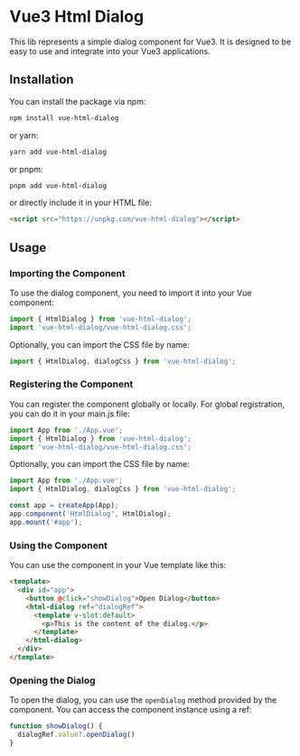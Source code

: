 # Vue3 Html Dialog

This lib represents a simple dialog component for Vue3. It is designed to be easy to use and integrate into your Vue3 applications.

## Installation
You can install the package via npm:

```bash
npm install vue-html-dialog
```
or yarn:

```bash
yarn add vue-html-dialog
```
or pnpm:

```bash
pnpm add vue-html-dialog
```
or directly include it in your HTML file:

```html
<script src="https://unpkg.com/vue-html-dialog"></script>
```

## Usage
### Importing the Component
To use the dialog component, you need to import it into your Vue component:

```javascript
import { HtmlDialog } from 'vue-html-dialog';
import 'vue-html-dialog/vue-html-dialog.css';
```
Optionally, you can import the CSS file by name:

```javascript
import { HtmlDialog, dialogCss } from 'vue-html-dialog';
```

### Registering the Component
You can register the component globally or locally. For global registration, you can do it in your main.js file:

```javascript
import App from './App.vue';
import { HtmlDialog } from 'vue-html-dialog';
import 'vue-html-dialog/vue-html-dialog.css';
```
Optionally, you can import the CSS file by name:

```javascript
import App from './App.vue';
import { HtmlDialog, dialogCss } from 'vue-html-dialog';
```

```javascript
const app = createApp(App);
app.component('HtmlDialog', HtmlDialog);
app.mount('#app');
```
### Using the Component
You can use the component in your Vue template like this:

```html
<template>
  <div id="app">
    <button @click="showDialog">Open Dialog</button>
    <html-dialog ref="dialogRef">
      <template v-slot:default>
        <p>This is the content of the dialog.</p>
      </template>
    </html-dialog>
  </div>
</template>
```
### Opening the Dialog
To open the dialog, you can use the `openDialog` method provided by the component. You can access the component instance using a ref:

```javascript
function showDialog() {
  dialogRef.value?.openDialog()
}
```